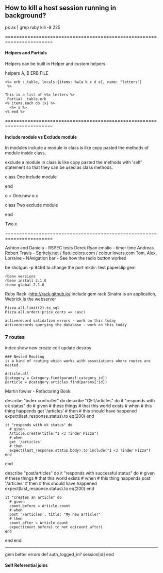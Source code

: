 ## How to kill a host session running in background?
ps ax | grep ruby
kill -9 225



=======================================================================
#### Helpers and Partials
Helpers can be built in Helper and custom helpers

helpers A, B
ERB FILE
```
<%= erb :_table, locals:{items: %w[a b c d e], name: "letters"}
 %>
```

```
This is a list of <%= letters %>
 Partial _table.erb
<% items.each do |x| %>
  <%= x %>
<% end %>
```
=======================================================================

#### Include module vs Exclude module
In modules
include a module in class is like copy pasted the methods of module inside class.

exclude a module in class is like copy pasted the methods with 'self' statement so that they can be used as class methods.

class One
include module
  <!-- def x
  end

  def y
  end -->
end

o = One.new
o.x


class Two
exclude module
 <!-- self.x
  end

  def self.y
  end -->
end

Two.x

=======================================================================



Ashton and Daniela - RSPEC tests
Derek Ryan emalio - timer time
Andreas Robert Travis - Spritely.net / flatuicolors.com / colour lovers.com
Tom, Alex, Lorraine - NAvigation bar - See how the radio button worked

be shotgun -p 9494
to change the port
mkdir: test
paperclip gem

~~~~~~~~~~~~~For changing ruby versions~~~~~~~~~~~~~~~~~~~~~~~~~~~~~~~
rbenv versions
rbenv install 2.1.0
rbenv global 2.1.0

~~~~~~~~~~~~~~~~~~~~~~~~~~~~~~~~~~~~~~~~~~~~~~~~~~~~~~~~~~~~~~~~~

Ruby Rack -http://rack.github.io/
  include gem rack
Sinatra is an application, Webrick is the webserver

~~~~~~~~~~~~~~~~~~~~~~~~~~~~~~~~~~~~~~~~~~~~~~~~~~~~~~~~~~~~~~~~~~~~~~~~
Pizza.all.limit(2).to_sql
Pizza.all.order(:price_cents => :asc)

activerecord validation errors - work on this today
Activerecords querying the database - work on this today
~~~~~~~~~~~~~~~~~~~~~~~~~~~~~~~~~~~~~~~~~~~~~~~~~~~~~~~~~~~~~~~~~~~~~~~~
### 7 routes
  index
  show
  new
  create
  edit
  update
  destroy

~~~~~~~~~~~~~~~~~~~~~~~~~~~~~~~~~~~~~~~~~~~~~~~~~~~~~~~~~~~~~~~~~~~~~~~
### Nested Routing
is a kind of routing which works with associations where routes are nested.

Article.all
@category = Category.find(params[:category_id])
@article = @category.articles.find(params[:id])

~~~~~~~~~~~~~~~~~~~~~~~~~~~~~~~~~~~~~~~~~~~~~~~~~~~~~~~~~~~~~~~~~~~~~~~
Martin fowler - Refactoring Book



describe "index controller" do
  describe "GET/articles" do
    it "responds with ok status" do
      # given
      #   these things
      #   that this world exists
      # when
      #   this thing happends
      get '/articles'
      # then
      #   this should have happened
      expect(last_response.status).to eq(200)
    end

    it "responds with ok status" do
      # given
      Article.create(title:"I <3 Tinder Pizza")
      # when
      get '/articles'
      # then
      expect(last_response.status.body).to include("I <3 Tinder Pizza")
    end
  end

  describe "post/articles" do
    it "responds with successful status" do
      # given
      #   these things
      #   that this world exists
      # when
      #   this thing happends
      post '/articles'
      # then
      #   this should have happened
      expect(last_response.status).to eq(200)
    end

    it "creates an article" do
      # given
      count_before = Article.count
      # when
      post '/articles', title: "My new article!"
      # then
      count_after = Article.count
      expect(count_before).to_not eq(count_after)
    end
  end
end

-----------------------------------------------
gem better errors
def auth_logged_in?
  session[id]
end


#### Self Referential joins














